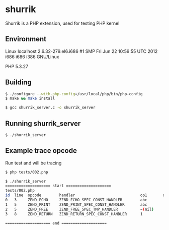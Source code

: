shurrik
=======

Shurrik is a PHP extension, used for testing PHP kernel

## Environment

Linux localhost 2.6.32-279.el6.i686 #1 SMP Fri Jun 22 10:59:55 UTC 2012 i686 i686 i386 GNU/Linux

PHP 5.3.27

## Building

~~~ sh
$ ./configure --with-php-config=/usr/local/php/bin/php-config
$ make && make install

$ gcc shurrik_server.c -o shurrik_server
~~~

## Running  shurrik_server

~~~ sh
$ ./shurrik_server
~~~

## Example  trace opcode

Run test and will be tracing
~~~ sh
$ php tests/002.php
~~~
~~~ sh
$ ./shurrik_server
==================== start ====================
tests/002.php
id  line  opcode        handler                             op1       op2       result
0   3     ZEND_ECHO     ZEND_ECHO_SPEC_CONST_HANDLER        abc
1   5     ZEND_PRINT    ZEND_PRINT_SPEC_CONST_HANDLER       abc                 ~(nil)
2   5     ZEND_FREE     ZEND_FREE_SPEC_TMP_HANDLER          ~(nil)
3   8     ZEND_RETURN   ZEND_RETURN_SPEC_CONST_HANDLER      1

==================== end ====================
~~~
